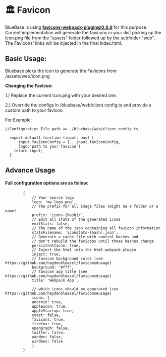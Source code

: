 # 🏛 Favicon


BlueBase is using **[favicons-webpack-plugin@0.0.9](https://github.com/jantimon/favicons-webpack-plugin)** for this purpose. Current implementation will generate the favicons in your dist picking up the icon.png file from the "assets" folder followed up by the subfolder "web". The Favicons' links will be injected in the final index.html.

## Basic Usage:
Bluebase picks the icon to generate the Favicons from /assets/web/icon.png

**Changing the FavIcon:** 

1.) Replace the current icon.png with your desired one.

2.) Override the configs in /bluebase/web/client.config.ts and provide a custom path to your favicon. 

For Example:

```JS
//Configuration File path => ./bluebase/web/client.config.ts

  export default function (input: any) {
	  input.favIconConfig = {...input.favIconConfig,
      logo:'path to your favicon'}
    return input;
  }
```

## Advance Usage
#### Full configuration options are as follow:
```JS
        {
            // Your source logo
            logo: 'my-logo.png',
            // The prefix for all image files (might be a folder or a name)
            prefix: 'icons-[hash]/',
            // Emit all stats of the generated icons
            emitStats: false,
            // The name of the json containing all favicon information
            statsFilename: 'iconstats-[hash].json',
            // Generate a cache file with control hashes and
            // don't rebuild the favicons until those hashes change
            persistentCache: true,
            // Inject the html into the html-webpack-plugin
            inject: true,
            // favicon background color (see https://github.com/haydenbleasel/favicons#usage)
            background: '#fff',
            // favicon app title (see https://github.com/haydenbleasel/favicons#usage)
            title: 'Webpack App',

            // which icons should be generated (see https://github.com/haydenbleasel/favicons#usage)
            icons: {
            android: true,
            appleIcon: true,
            appleStartup: true,
            coast: false,
            favicons: true,
            firefox: true,
            opengraph: false,
            twitter: false,
            yandex: false,
            windows: false
            }
        }
```
